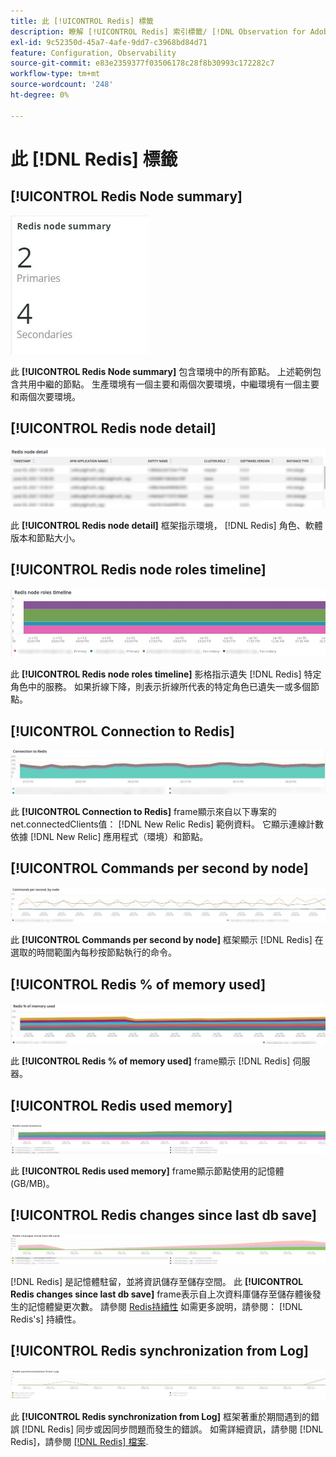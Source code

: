 ```yaml
---
title: 此 [!UICONTROL Redis] 標籤
description: 瞭解 [!UICONTROL Redis] 索引標籤/ [!DNL Observation for Adobe Commerce].
exl-id: 9c52350d-45a7-4afe-9dd7-c3968bd84d71
feature: Configuration, Observability
source-git-commit: e83e2359377f03506178c28f8b30993c172282c7
workflow-type: tm+mt
source-wordcount: '248'
ht-degree: 0%

---
```


# 此 [!DNL Redis] 標籤

## [!UICONTROL Redis Node summary]

![Redis節點摘要](../../assets/tools/observation-for-adobe-commerce/redis-tab-1.jpg)

此 **[!UICONTROL Redis Node summary]** 包含環境中的所有節點。 上述範例包含共用中繼的節點。 生產環境有一個主要和兩個次要環境，中繼環境有一個主要和兩個次要環境。

## [!UICONTROL Redis node detail]

![Redis節點詳細資料](../../assets/tools/observation-for-adobe-commerce/redis-tab-2.jpg)

此 **[!UICONTROL Redis node detail]** 框架指示環境， [!DNL Redis] 角色、軟體版本和節點大小。

## [!UICONTROL Redis node roles timeline]

![Redis節點角色時間表](../../assets/tools/observation-for-adobe-commerce/redis-tab-3.jpg)

此 **[!UICONTROL Redis node roles timeline]** 影格指示遺失 [!DNL Redis] 特定角色中的服務。 如果折線下降，則表示折線所代表的特定角色已遺失一或多個節點。

## [!UICONTROL Connection to Redis]

![與Redis的連線](../../assets/tools/observation-for-adobe-commerce/redis-tab-4.jpg)

此 **[!UICONTROL Connection to Redis]** frame顯示來自以下專案的net.connectedClients值： [!DNL New Relic Redis] 範例資料。 它顯示連線計數依據 [!DNL New Relic] 應用程式（環境）和節點。

## [!UICONTROL Commands per second by node]

![節點每秒的命令數](../../assets/tools/observation-for-adobe-commerce/redis-tab-5.jpg)

此 **[!UICONTROL Commands per second by node]** 框架顯示 [!DNL Redis] 在選取的時間範圍內每秒按節點執行的命令。

## [!UICONTROL Redis % of memory used]

![已使用的記憶體的Redis %](../../assets/tools/observation-for-adobe-commerce/redis-tab-6.jpg)

此 **[!UICONTROL Redis % of memory used]** frame顯示 [!DNL Redis] 伺服器。

## [!UICONTROL Redis used memory]

![Redis已使用的記憶體](../../assets/tools/observation-for-adobe-commerce/redis-tab-7.jpg)

此 **[!UICONTROL Redis used memory]** frame顯示節點使用的記憶體(GB/MB)。

## [!UICONTROL Redis changes since last db save]

![自上次儲存資料庫以來的Redis變更](../../assets/tools/observation-for-adobe-commerce/redis-tab-8.jpg)

[!DNL Redis] 是記憶體駐留，並將資訊儲存至儲存空間。 此 **[!UICONTROL Redis changes since last db save]** frame表示自上次資料庫儲存至儲存體後發生的記憶體變更次數。 請參閱 [Redis持續性](https://redis.io/docs/manual/persistence/) 如需更多說明，請參閱： [!DNL Redis's] 持續性。

## [!UICONTROL Redis synchronization from Log]

![記錄檔的Redis同步](../../assets/tools/observation-for-adobe-commerce/redis-tab-9.jpg)

此 **[!UICONTROL Redis synchronization from Log]** 框架著重於期間遇到的錯誤 [!DNL Redis] 同步或因同步問題而發生的錯誤。 如需詳細資訊，請參閱 [!DNL Redis]，請參閱 [[!DNL Redis] 檔案](https://redis.io/docs/).

